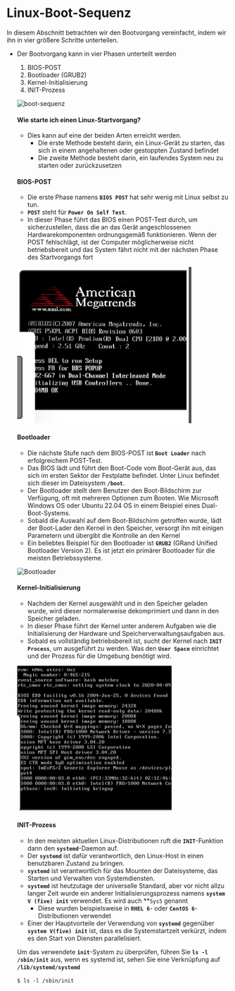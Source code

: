 # Linux-Boot-Sequenz

In diesem Abschnitt betrachten wir den Bootvorgang vereinfacht, indem wir ihn in vier größere Schritte unterteilen.
- Der Bootvorgang kann in vier Phasen unterteilt werden
   1. BIOS-POST
   1. Bootloader (GRUB2)
   1. Kernel-Initialisierung
   1. INIT-Prozess

   ![boot-sequenz](../../images/boot-sequenz.PNG)

  #### Wie starte ich einen Linux-Startvorgang?
   - Dies kann auf eine der beiden Arten erreicht werden.
     - Die erste Methode besteht darin, ein Linux-Gerät zu starten, das sich in einem angehaltenen oder gestoppten Zustand befindet
     - Die zweite Methode besteht darin, ein laufendes System neu zu starten oder zurückzusetzen

  #### BIOS-POST

  - Die erste Phase namens **`BIOS POST`** hat sehr wenig mit Linux selbst zu tun.
  - **`POST`** steht für **`Power On Self Test`**.
  - In dieser Phase führt das BIOS einen POST-Test durch, um sicherzustellen, dass die an das Gerät angeschlossenen Hardwarekomponenten ordnungsgemäß funktionieren. Wenn der POST fehlschlägt, ist der Computer möglicherweise nicht betriebsbereit und das System fährt nicht mit der nächsten Phase des Startvorgangs fort

  ![BIOS](../../images/BIOS.PNG)

  #### Bootloader
  - Die nächste Stufe nach dem BIOS-POST ist **`Boot Loader`** nach erfolgreichem POST-Test.
  - Das BIOS lädt und führt den Boot-Code vom Boot-Gerät aus, das sich im ersten Sektor der Festplatte befindet. Unter Linux befindet sich dieser im Dateisystem **`/boot`**.
  - Der Bootloader stellt dem Benutzer den Boot-Bildschirm zur Verfügung, oft mit mehreren Optionen zum Booten. Wie Microsoft Windows OS oder Ubuntu 22.04 OS in einem Beispiel eines Dual-Boot-Systems.
  - Sobald die Auswahl auf dem Boot-Bildschirm getroffen wurde, lädt der Boot-Lader den Kernel in den Speicher, versorgt ihn mit einigen Parametern und übergibt die Kontrolle an den Kernel
  - Ein beliebtes Beispiel für den Bootloader ist **`GRUB2`** (GRand Unified Bootloader Version 2). Es ist jetzt ein primärer Bootloader für die meisten Betriebssysteme.

  ![Bootloader](../../images/bootloader.PNG)

  #### Kernel-Initialisierung
  - Nachdem der Kernel ausgewählt und in den Speicher geladen wurde, wird dieser normalerweise dekomprimiert und dann in den Speicher geladen.
  - In dieser Phase führt der Kernel unter anderem Aufgaben wie die Initialisierung der Hardware und Speicherverwaltungsaufgaben aus.
  - Sobald es vollständig betriebsbereit ist, sucht der Kernel nach **`INIT Process`**, um ausgeführt zu werden. Was den **`User Space`** einrichtet und der Prozess für die Umgebung benötigt wird.

  ![kernel-initialize](../../images/kernel-initialize.PNG)

  #### INIT-Prozess

  - In den meisten aktuellen Linux-Distributionen ruft die **`INIT`**-Funktion dann den **`systemd`**-Daemon auf.
  - Der **`systemd`** ist dafür verantwortlich, den Linux-Host in einen benutzbaren Zustand zu bringen.
  - **`systemd`** ist verantwortlich für das Mounten der Dateisysteme, das Starten und Verwalten von Systemdiensten.
  - **`systemd`** ist heutzutage der universelle Standard, aber vor nicht allzu langer Zeit wurde ein anderer Initialisierungsprozess namens **`system V (five) init`** verwendet. Es wird auch **`Sys5` genannt
    - Diese wurden beispielsweise in **`RHEL 6`**- oder **`CentOS 6`**-Distributionen verwendet
  - Einer der Hauptvorteile der Verwendung von **`systemd`** gegenüber **`system V(five) init`** ist, dass es die Systemstartzeit verkürzt, indem es den Start von Diensten parallelisiert.

  Um das verwendete **`init`**-System zu überprüfen, führen Sie **`ls -l /sbin/init`** aus, wenn es systemd ist, sehen Sie eine Verknüpfung auf **`/lib/systemd/systemd`**
  ```
  $ ls -l /sbin/init
  ```
